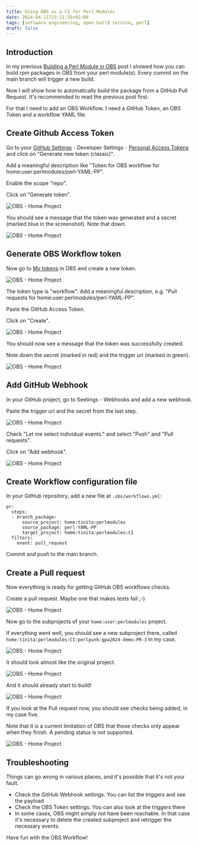 ```yaml
---
title: Using OBS as a CI for Perl Modules
date: 2024-04-11T23:11:55+02:00
tags: [software engineering, open build service, perl]
draft: false
---
```


## Introduction

In my previous [Building a Perl Module in
OBS](../2024-04-building-a-perl-module-in-obs/) post I showed how you can
build rpm packages in OBS from your perl module(s). Every commit on the main
branch will trigger a new build.

Now I will show how to automatically build the package from a GitHub Pull
Request. It's recommended to read the previous post first.

For that I need to add an OBS Workflow. I need a GitHub Token, an OBS Token
and a workflow YAML file.

## Create Github Access Token

Go to your [GitHub Settings](https://github.com/settings/profile) - Developer
Settings - [Personal Access Tokens](https://github.com/settings/tokens) and click on
"Generate new token (classic)".

Add a meaningful description like "Token for OBS workflow for
home:user:perlmodules/perl-YAML-PP".

Enable the scope "repo".

Click on "Generate token".

![OBS - Home Project](/create-obs-workflow/010-github-new-token.png)

You should see a message that the token was generated and a secret (marked
blue in the screenshot). Note that down.

![OBS - Home Project](/create-obs-workflow/020-github-created-token.png)

## Generate OBS Workflow token

Now go to [My tokens](https://build.opensuse.org/my/tokens) in OBS and create
a new token.

![OBS - Home Project](/create-obs-workflow/030-obs-tokens.png)

The token type is "workflow". Add a meaningful description, e.g. "Pull requests
for home:user:perlmodules/perl-YAML-PP".

Paste the GitHub Access Token.

Click on "Create".

![OBS - Home Project](/create-obs-workflow/040-obs-create-workflow-token.png)

You should now see a message that the token was successfully created.

Note down the secret (marked in red) and the trigger url (marked in green).

![OBS - Home Project](/create-obs-workflow/050-obs-created-workflow-token.png)

## Add GitHub Webhook

In your GitHub project, go to Seetings - Webhooks and add a new webhook.

Paste the trigger url and the secret from the last step.

![OBS - Home Project](/create-obs-workflow/060-github-create-webhook.png)

Check "Let me select individual events." and select "Push" and "Pull requests".

Click on "Add webhook".

![OBS - Home Project](/create-obs-workflow/061-github-create-webhook.png)

## Create Workflow configuration file

In your GitHub repository, add a new file at `.obs/workflows.yml`:
```
pr:
  steps:
  - branch_package:
      source_project: home:tinita:perlmodules
      source_package: perl-YAML-PP
      target_project: home:tinita:perlmodules:CI
  filters:
    event: pull_request
```

Commit and push to the main branch.

## Create a Pull request

Now everything is ready for getting GitHub OBS workflows checks.

Create a pull request. Maybe one that makes tests fail ;-)

![OBS - Home Project](/create-obs-workflow/070-github-create-pr.png)

Now go to the subprojects of your `home:user:perlmodules` project.

If everything went well, you should see a new subproject there, called
`home:tinita:perlmodules:CI:perlpunk:gpw2024-demo:PR-3` in my case.

![OBS - Home Project](/create-obs-workflow/080-obs-subprojects.png)

It should look almost like the original project.

![OBS - Home Project](/create-obs-workflow/090-obs-subproject-package.png)

And it should already start to build!

![OBS - Home Project](/create-obs-workflow/091-obs-subproject-package.png)

If you look at the Pull request now, you should see checks being added, in
my case five.

Note that it is a current limitation of OBS that those checks only appear
when they finish. A pending status is not supported.

![OBS - Home Project](/create-obs-workflow/100-github-pr.png)

## Troubleshooting

Things can go wrong in various places, and it's possible that it's not
your fault.

* Check the GitHub Webhook settings. You can list the triggers and see the
  payload
* Check the OBS Token settings. You can also look at the triggers there
* In some cases, OBS might simply not have been reachable. In that case
  it's necessary to delete the created subproject and retrigger the necessary
  events.


Have fun with the OBS Workflow!
